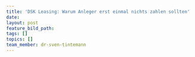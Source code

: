 ```yaml
---
title: 'DSK Leasing: Warum Anleger erst einmal nichts zahlen sollten'
date:
layout: post
feature_bild_path:
tags: []
topics: []
team_member: dr-sven-tintemann
---
```

